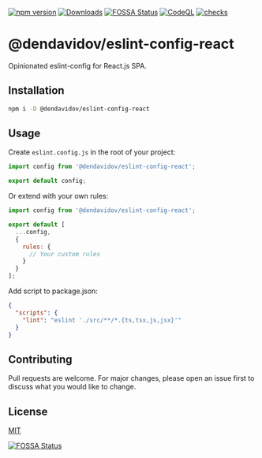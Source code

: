 [![npm version](https://img.shields.io/npm/v/@dendavidov/eslint-config-react.svg)](https://www.npmjs.com/package/@dendavidov/eslint-config-react)
[![Downloads](https://img.shields.io/npm/dm/@dendavidov/eslint-config-react.svg)](https://www.npmjs.com/package/@dendavidov/eslint-config-react)
[![FOSSA Status](https://app.fossa.com/api/projects/git%2Bgithub.com%2Fdendavidov%2Feslint-config-react.svg?type=shield)](https://app.fossa.com/projects/git%2Bgithub.com%2Fdendavidov%2Feslint-config-react?ref=badge_shield)
[![CodeQL](https://github.com/dendavidov/eslint-config-react/actions/workflows/codeql.yml/badge.svg)](https://github.com/dendavidov/eslint-config-react/actions/workflows/codeql.yml)
[![checks](https://github.com/dendavidov/eslint-config-react/actions/workflows/test.yml/badge.svg)](https://github.com/dendavidov/eslint-config-react/actions/workflows/test.yml)

# @dendavidov/eslint-config-react

Opinionated eslint-config for React.js SPA.

## Installation

```bash
npm i -D @dendavidov/eslint-config-react
```

## Usage

Create `eslint.config.js` in the root of your project:
```javascript
import config from '@dendavidov/eslint-config-react';

export default config;
```

Or extend with your own rules:
```javascript
import config from '@dendavidov/eslint-config-react';

export default [
  ...config,
  {
    rules: {
      // Your custom rules
    }
  }
];
```

Add script to package.json:
```json
{
  "scripts": {
    "lint": "eslint './src/**/*.{ts,tsx,js,jsx}'"
  }
}
```

## Contributing

Pull requests are welcome. For major changes, please open an issue first
to discuss what you would like to change.

## License

[MIT](https://dendavidov.mit-license.org/)

[![FOSSA Status](https://app.fossa.com/api/projects/git%2Bgithub.com%2Fdendavidov%2Feslint-config-react.svg?type=large)](https://app.fossa.com/projects/git%2Bgithub.com%2Fdendavidov%2Feslint-config-react?ref=badge_large)
